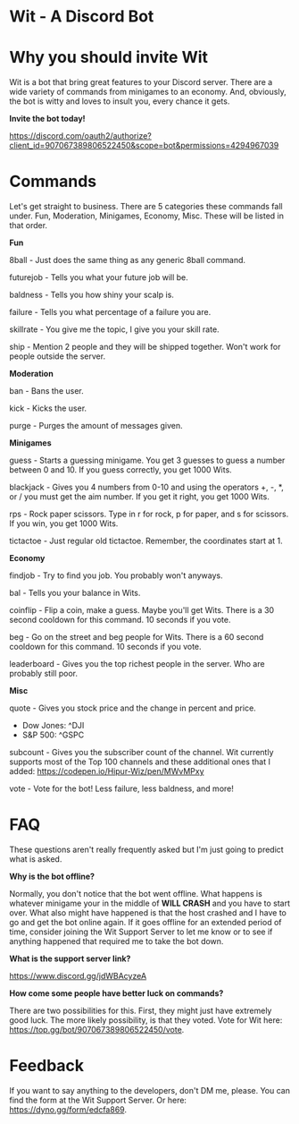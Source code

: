 # Wit - A Discord Bot

# Why you should invite Wit

Wit is a bot that bring great features to your Discord server. There are a wide variety of commands from minigames to an economy. And, obviously, the bot is witty and loves to insult you, every chance it gets.

**Invite the bot today!**

https://discord.com/oauth2/authorize?client_id=907067389806522450&scope=bot&permissions=4294967039

# Commands

Let's get straight to business. There are 5 categories these commands fall under. Fun, Moderation, Minigames, Economy, Misc. These will be listed in that order.

**Fun**

8ball - Just does the same thing as any generic 8ball command.

futurejob - Tells you what your future job will be.

baldness - Tells you how shiny your scalp is.

failure - Tells you what percentage of a failure you are.

skillrate - You give me the topic, I give you your skill rate.

ship - Mention 2 people and they will be shipped together. Won't work for people outside the server.

**Moderation**

ban - Bans the user.

kick - Kicks the user.

purge - Purges the amount of messages given.

**Minigames**

guess - Starts a guessing minigame. You get 3 guesses to guess a number between 0 and 10. If you guess correctly, you get 1000 Wits.

blackjack - Gives you 4 numbers from 0-10 and using the operators +, -, \*, or / you must get the aim number. If you get it right, you get 1000 Wits.

rps - Rock paper scissors. Type in r for rock, p for paper, and s for scissors. If you win, you get 1000 Wits.

tictactoe - Just regular old tictactoe. Remember, the coordinates start at 1.

**Economy**

findjob - Try to find you job. You probably won't anyways.

bal - Tells you your balance in Wits.

coinflip - Flip a coin, make a guess. Maybe you'll get Wits. There is a 30 second cooldown for this command. 10 seconds if you vote.

beg - Go on the street and beg people for Wits. There is a 60 second cooldown for this command. 10 seconds if you vote.

leaderboard - Gives you the top richest people in the server. Who are probably still poor.

**Misc**

quote - Gives you stock price and the change in percent and price.
- Dow Jones: ^DJI
- S&P 500: ^GSPC

subcount - Gives you the subscriber count of the channel. Wit currently supports most of the Top 100 channels and these additional ones that I added: https://codepen.io/Hipur-Wiz/pen/MWvMPxy

vote - Vote for the bot! Less failure, less baldness, and more!

# FAQ

These questions aren't really frequently asked but I'm just going to predict what is asked.

**Why is the bot offline?**

Normally, you don't notice that the bot went offline. What happens is whatever minigame your in the middle of **WILL CRASH** and you have to start over. What also might have happened is that the host crashed and I have to go and get the bot online again. If it goes offline for an extended period of time, consider joining the Wit Support Server to let me know or to see if anything happened that required me to take the bot down.

**What is the support server link?**

https://www.discord.gg/jdWBAcyzeA

**How come some people have better luck on commands?**

There are two possibilities for this. First, they might just have extremely good luck. The more likely possibility, is that they voted. Vote for Wit here: https://top.gg/bot/907067389806522450/vote.

# Feedback

If you want to say anything to the developers, don't DM me, please. You can find the form at the Wit Support Server. Or here: https://dyno.gg/form/edcfa869. 

